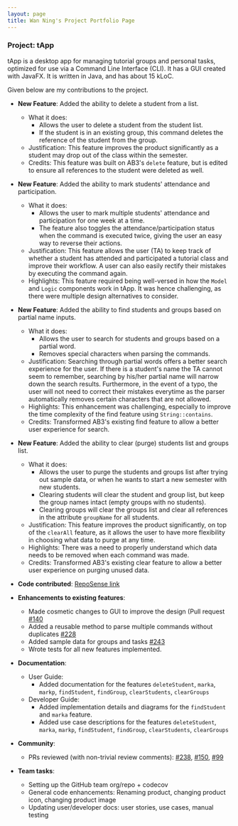 ```yaml
---
layout: page
title: Wan Ning's Project Portfolio Page
---
```


### Project: tApp

tApp is a desktop app for managing tutorial groups and personal tasks, optimized for use via a Command Line Interface (CLI). It has a GUI created with JavaFX. It is written in Java, and has about 15 kLoC.

Given below are my contributions to the project.

* **New Feature**: Added the ability to delete a student from a list.
  * What it does:
      - Allows the user to delete a student from the student list. 
      - If the student is in an existing group, this command deletes the reference of the student from the group.
  * Justification: This feature improves the product significantly as a student may drop out of the class within the semester.
  * Credits: This feature was built on AB3's `delete` feature, but is edited to ensure all references to the student were deleted as well.

* **New Feature**: Added the ability to mark students' attendance and participation.
  * What it does: 
      - Allows the user to mark multiple students' attendance and participation for one week at a time.
      - The feature also toggles the attendance/participation status when the command is executed twice, giving the user an easy way to reverse their actions.
  * Justification: This feature allows the user (TA) to keep track of whether a student has attended and participated a tutorial class and improve their workflow. A user can also easily rectify their mistakes by executing the command again.
  * Highlights: This feature required being well-versed in how the `Model` and `Logic` components work in tApp. It was hence challenging, as there were multiple design alternatives to consider.
  
* **New Feature**: Added the ability to find students and groups based on partial name inputs.
  * What it does: 
      - Allows the user to search for students and groups based on a partial word.
      - Removes special characters when parsing the commands.
  * Justification: Searching through partial words offers a better search experience for the user. If there is a student's name the TA cannot seem to remember, searching by his/her partial name will narrow down the search results. Furthermore, in the event of a typo, the user will not need to correct their mistakes everytime as the parser automatically removes certain characters that are not allowed.
  * Highlights: This enhancement was challenging, especially to improve the time complexity of the find feature using `String::contains`. 
  * Credits: Transformed AB3's existing find feature to allow a better user experience for search.

* **New Feature**: Added the ability to clear (purge) students list and groups list.
  * What it does:
      - Allows the user to purge the students and groups list after trying out sample data, or when he wants to start a new semester with new students.
      - Clearing students will clear the student and group list, but keep the group names intact (empty groups with no students).
      - Clearing groups will clear the groups list and clear all references in the attribute `groupName` for all students.
  * Justification: This feature improves the product significantly, on top of the `clearAll` feature, as it allows the user to have more flexibility in choosing what data to purge at any time.
  * Highlights: There was a need to properly understand which data needs to be removed when each command was made. 
  * Credits: Transformed AB3's existing clear feature to allow a better user experience on purging unused data.
  
* **Code contributed**: [RepoSense link](https://nus-cs2103-ay2122s1.github.io/tp-dashboard/#breakdown=true&search=wanninglim)

* **Enhancements to existing features**:
  * Made cosmetic changes to GUI to improve the design (Pull request [\#140](https://github.com/AY2122S1-CS2103-W14-4/tp/pull/140)
  * Added a reusable method to parse multiple commands without duplicates [\#228](https://github.com/AY2122S1-CS2103-W14-4/tp/pull/228)
  * Added sample data for groups and tasks [\#243](https://github.com/AY2122S1-CS2103-W14-4/tp/pull/243)
  * Wrote tests for all new features implemented.

* **Documentation**:
  * User Guide:
      * Added documentation for the features `deleteStudent`, `marka`, `markp`, `findStudent`, `findGroup`, `clearStudents`, `clearGroups`
  * Developer Guide:
      * Added implementation details and diagrams for the `findStudent` and `marka` feature.
      * Added use case descriptions for the features `deleteStudent`, `marka`, `markp`, `findStudent`, `findGroup`, `clearStudents`, `clearGroups`
  
* **Community**:
  * PRs reviewed (with non-trivial review comments): [\#238](https://github.com/AY2122S1-CS2103-W14-4/tp/pull/238), [\#150](https://github.com/AY2122S1-CS2103-W14-4/tp/pull/150), [\#99](https://github.com/AY2122S1-CS2103-W14-4/tp/pull/99)

* **Team tasks**:
  * Setting up the GitHub team org/repo + codecov
  * General code enhancements: Renaming product, changing product icon, changing product image
  * Updating user/developer docs: user stories, use cases, manual testing
